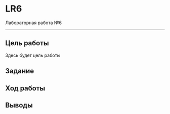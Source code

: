 # LR6
Лабораторная работа №6

---

## Цель работы

Здесь будет цель работы

## Задание

## Ход работы

## Выводы